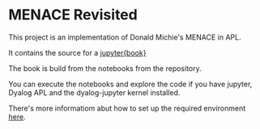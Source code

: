 # MENACE Revisited

This project is an implementation of Donald Michie's MENACE in APL.

It contains the source for a [jupyter{book}](https://romilly.github.io/o-x-o/an-introduction.html)

The book is build from the notebooks from the repository.

You can execute the notebooks and explore the code if you have jupyter, Dyalog APL and the dyalog-jupyter kernel installed.

There's more informatiom abut how to set up the required environment [here]().